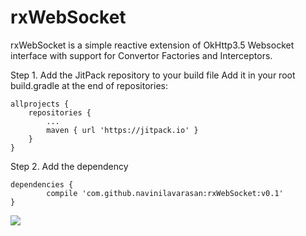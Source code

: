 # rxWebSocket

rxWebSocket is a simple reactive extension of OkHttp3.5 Websocket interface with support for Convertor Factories and Interceptors.


Step 1. Add the JitPack repository to your build file
Add it in your root build.gradle at the end of repositories:

	allprojects {
		repositories {
			...
			maven { url 'https://jitpack.io' }
		}
	}

Step 2. Add the dependency

	dependencies {
	        compile 'com.github.navinilavarasan:rxWebSocket:v0.1'
	}

[![](https://jitpack.io/v/navinilavarasan/rxWebSocket.svg)](https://jitpack.io/#navinilavarasan/rxWebSocket)
